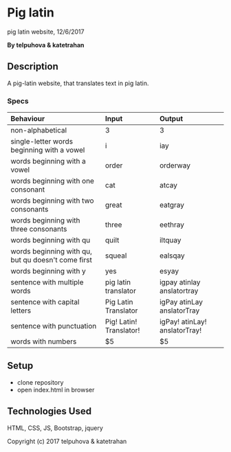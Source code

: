 # Pig latin

pig latin website, 12/6/2017

**By telpuhova & katetrahan**

## Description

A pig-latin website, that translates text in pig latin.

### Specs
| Behaviour | Input | Output |
| :-------------     | :------------- | :------------- |
| non-alphabetical | 3| 3 |
| single-letter words beginning with a vowel | i | iay |
| words beginning with a vowel | order | orderway |
| words beginning with one consonant | cat | atcay |
| words beginning with two consonants | great | eatgray |
| words beginning with three consonants | three | eethray |
| words beginning with qu | quilt | iltquay |
| words beginning with qu, but qu doesn't come first | squeal | ealsqay |
| words beginning with y | yes | esyay |
| sentence with multiple words | pig latin translator | igpay atinlay anslatortray |
| sentence with capital letters | Pig Latin Translator | igPay atinLay anslatorTray |
| sentence with punctuation | Pig! Latin! Translator! | igPay! atinLay! anslatorTray! |
| words with numbers | $5 | $5 |

## Setup

* clone repository
* open index.html in browser

## Technologies Used

HTML, CSS, JS, Bootstrap, jquery

Copyright (c) 2017 telpuhova & katetrahan
